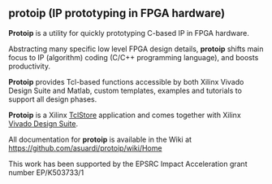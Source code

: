 ## protoip (IP prototyping in FPGA hardware)

**Protoip** is a utility for quickly prototyping C-based IP in FPGA hardware.

Abstracting many specific low level FPGA design details, **protoip** shifts main focus to IP (algorithm) coding (C/C++ programming language), and boosts productivity.

**Protoip** provides Tcl-based functions accessible by both Xilinx Vivado Design Suite and Matlab, custom templates, examples and tutorials to support all design phases.

**Protoip** is a Xilinx [TclStore](http://www.xilinx.com/products/design-tools/vivado/Tcl-store.html) application and comes together with Xilinx [Vivado Design Suite](http://www.xilinx.com/products/design-tools/vivado/index.htm).

All documentation for **protoip** is available in the Wiki at https://github.com/asuardi/protoip/wiki/Home

This work has been supported by the EPSRC Impact Acceleration grant number EP/K503733/1 
